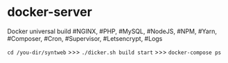 # docker-server
Docker universal build
#NGINX, #PHP, #MySQL, #NodeJS, #NPM, #Yarn, #Composer, #Cron, #Supervisor, #Letsencrypt, #Logs

```cd /you-dir/syntweb``` >>>
```./dicker.sh build start``` >>>
```docker-compose ps```

